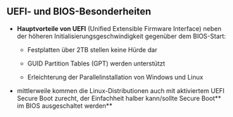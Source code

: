 ## UEFI- und BIOS-Besonderheiten

* **Hauptvorteile von UEFI** \(Unified Extensible Firmware Interface\) neben der höheren Initialisierungsgeschwindigkeit gegenüber dem BIOS-Start:

  * Festplatten über 2TB stellen keine Hürde dar

  * GUID Partition Tables \(GPT\) werden unterstützt

  * Erleichterung der Parallelinstallation von Windows und Linux

* mittlerweile kommen die Linux-Distributionen auch mit aktiviertem UEFI Secure Boot zurecht, der Einfachheit halber kann/sollte Secure Boot** im BIOS ausgeschaltet werden**



